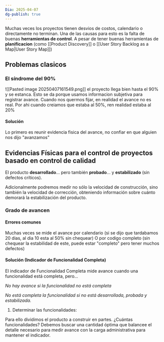 ```yaml
---
Dia: 2025-04-07
dg-publish: true
---
```

Muchas veces los proyectos tienen desvios de costos, calendario o directamente no terminan. Una de las causas para esto es la falta de buenas **herramientas de control**. A pesar de tener buenas herramientas de **planificacion** (como [[Product Discovery]] o [[User Story Backlog as a Map|User Story Map]])


## Problemas clasicos 
### El síndrome del 90% 
![[Pasted image 20250407161549.png]]
el proyecto llega bien hasta el 90% y se estanca. 
Esto se da porque usamos informacion subjetiva para registrar avance. Cuando nos quermos fijar, en realidad el avance no es real. Por ahi cuando creiamos que estaba al 50%, ren realidad estaba al 20%

#### Solución
Lo primero es reunir evidencia fisica del avance, no confiar en que alguien nos dijo "avanzamos"


## Evidencias Físicas para el control de proyectos basado en control de calidad

El producto **desarrollado**... pero también **probado**... y **estabilizado** (sin defectos críticos).

Adicionalmente podremos medir no sólo la velocidad de construcción, sino también la velocidad de
corrección, obteniendo información sobre cuánto demorará la estabilización del producto.

### Grado de avancen

#### Errores comunes 
Muchas veces se mide el avance por calendario (si se dijo que tardabamos 20 dias, al dia 10 esta al 50% sin chequear)
O por codigo completo (sin chequear la estabilidad de este, puede estar "completo" pero tener muchos defectos)

#### Solución (Indicador de Funcionalidad Completa)
El indicador de Funcionalidad Completa mide avance cuando una funcionalidad está completa, pero...

*No hay avance si la funcionalidad no está completa*

*No está completa la funcionalidad si no está desarrollada, probada y estabilizada.*

1. Determinar las funcionalidades: 

Para ello
dividimos el producto a construir en partes. ¿Cuántas funcionalidades? Debemos buscar una cantidad óptima
que balancee el detalle necesario para medir avance con la carga administrativa para mantener el indicador.
	